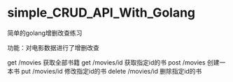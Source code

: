 # simple_CRUD_API_With_Golang
简单的golang增删改查练习

功能：对电影数据进行了增删改查

get /movies 获取全部书籍
get /movies/id 获取指定id的书
post /movies 创建一本书
put /movies/id 修改指定id的书
delete /movies/id 删除指定id的书
